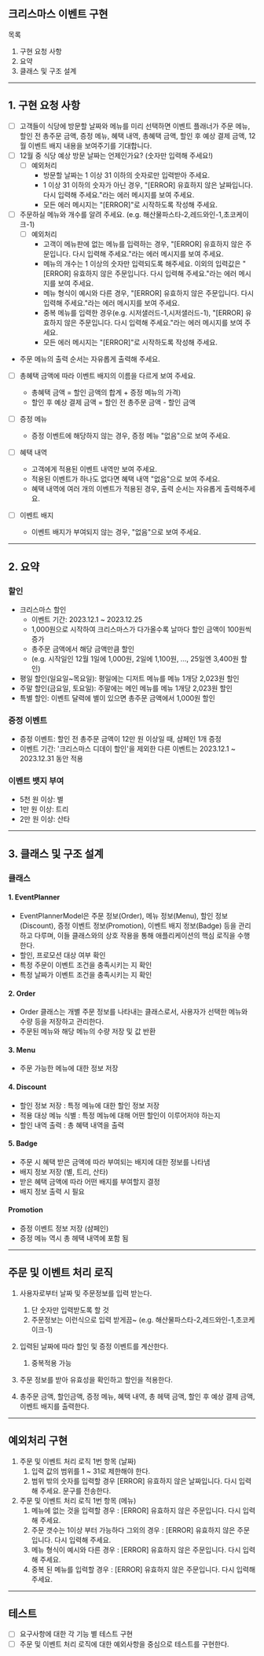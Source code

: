 ## 크리스마스 이벤트 구현

목록

1. 구현 요청 사항
2. 요약
3. 클래스 및 구조 설계
---
## 1. 구현 요청 사항
- [ ] 고객들이 식당에 방문할 날짜와 메뉴를 미리 선택하면 이벤트 플래너가 주문 메뉴, 할인 전 총주문 금액, 증정 메뉴, 혜택 내역, 총혜택 금액, 할인 후 예상 결제 금액, 12월 이벤트 배지 내용을 보여주기를 기대합니다.
- [ ] 12월 중 식당 예상 방문 날짜는 언제인가요? (숫자만 입력해 주세요!)
  - [ ] 예외처리
    - 방문할 날짜는 1 이상 31 이하의 숫자로만 입력받아 주세요.
    - 1 이상 31 이하의 숫자가 아닌 경우, "[ERROR] 유효하지 않은 날짜입니다. 다시 입력해 주세요."라는 에러 메시지를 보여 주세요.
    - 모든 에러 메시지는 "[ERROR]"로 시작하도록 작성해 주세요.
- [ ] 주문하실 메뉴와 개수를 알려 주세요. (e.g. 해산물파스타-2,레드와인-1,초코케이크-1)
  - [ ] 예외처리
    - 고객이 메뉴판에 없는 메뉴를 입력하는 경우, "[ERROR] 유효하지 않은 주문입니다. 다시 입력해 주세요."라는 에러 메시지를 보여 주세요.
    - 메뉴의 개수는 1 이상의 숫자만 입력되도록 해주세요. 이외의 입력값은 "[ERROR] 유효하지 않은 주문입니다. 다시 입력해 주세요."라는 에러 메시지를 보여 주세요.
    - 메뉴 형식이 예시와 다른 경우, "[ERROR] 유효하지 않은 주문입니다. 다시 입력해 주세요."라는 에러 메시지를 보여 주세요.
    - 중복 메뉴를 입력한 경우(e.g. 시저샐러드-1,시저샐러드-1), "[ERROR] 유효하지 않은 주문입니다. 다시 입력해 주세요."라는 에러 메시지를 보여 주세요.
    - 모든 에러 메시지는 "[ERROR]"로 시작하도록 작성해 주세요.
- 주문 메뉴의 출력 순서는 자유롭게 출력해 주세요.

- [ ] 총혜택 금액에 따라 이벤트 배지의 이름을 다르게 보여 주세요.
  - 총혜택 금액 = 할인 금액의 합계 + 증정 메뉴의 가격)
  - 할인 후 예상 결제 금액 = 할인 전 총주문 금액 - 할인 금액

- [ ] 증정 메뉴
  - 증정 이벤트에 해당하지 않는 경우, 증정 메뉴 "없음"으로 보여 주세요.

- [ ] 혜택 내역
  - 고객에게 적용된 이벤트 내역만 보여 주세요.
  - 적용된 이벤트가 하나도 없다면 혜택 내역 "없음"으로 보여 주세요.
  - 혜택 내역에 여러 개의 이벤트가 적용된 경우, 출력 순서는 자유롭게 출력해주세요.

- [ ] 이벤트 배지
  - 이벤트 배지가 부여되지 않는 경우, "없음"으로 보여 주세요.

---

## 2. 요약

### 할인
* 크리스마스 할인
  * 이벤트 기간: 2023.12.1 ~ 2023.12.25 
  * 1,000원으로 시작하여 크리스마스가 다가올수록 날마다 할인 금액이 100원씩 증가
  * 총주문 금액에서 해당 금액만큼 할인
  * (e.g. 시작일인 12월 1일에 1,000원, 2일에 1,100원, ..., 25일엔 3,400원 할인)
* 평일 할인(일요일~목요일): 평일에는 디저트 메뉴를 메뉴 1개당 2,023원 할인
* 주말 할인(금요일, 토요일): 주말에는 메인 메뉴를 메뉴 1개당 2,023원 할인
* 특별 할인: 이벤트 달력에 별이 있으면 총주문 금액에서 1,000원 할인

### 증정 이벤트 
* 증정 이벤트: 할인 전 총주문 금액이 12만 원 이상일 때, 샴페인 1개 증정
* 이벤트 기간: '크리스마스 디데이 할인'을 제외한 다른 이벤트는 2023.12.1 ~ 2023.12.31 동안 적용

### 이벤트 뱃지 부여
* 5천 원 이상: 별
* 1만 원 이상: 트리
* 2만 원 이상: 산타

---



## 3. 클래스 및 구조 설계

### 클래스

#### 1. EventPlanner 
- EventPlannerModel은 주문 정보(Order), 메뉴 정보(Menu), 할인 정보(Discount), 증정 이벤트 정보(Promotion), 이벤트 배지 정보(Badge) 등을 관리하고 다루며, 이들 클래스와의 상호 작용을 통해 애플리케이션의 핵심 로직을 수행한다.
- 할인, 프로모션 대상 여부 확인
- 특정 주문이 이벤트 조건을 충족시키는 지 확인
- 특정 날짜가 이벤트 조건을 충족시키는 지 확인


#### 2. Order
- Order 클래스는 개별 주문 정보를 나타내는 클래스로서, 사용자가 선택한 메뉴와 수량 등을 저장하고 관리한다.
- 주문된 메뉴와 해당 메뉴의 수량 저장 및 값 반환

#### 3. Menu
- 주문 가능한 메뉴에 대한 정보 저장

#### 4. Discount
- 할인 정보 저장 : 특정 메뉴에 대한 할인 정보 저장
- 적용 대상 메뉴 식별 : 특정 메뉴에 대해 어떤 할인이 이루어저야 하는지
- 할인 내역 출력 : 총 혜택 내역을 출력

#### 5. Badge
- 주문 시 혜택 받은 금액에 따라 부여되는 배지에 대한 정보를 나타냄
- 배지 정보 저장 (별, 트리, 산타)
- 받은 혜택 금액에 따라 어떤 배지를 부여할지 결정
- 배지 정보 출력 시 필요

#### Promotion
- 증정 이벤트 정보 저장 (샴페인)
- 증정 메뉴 역시 총 헤택 내역에 포함 됨

---

## 주문 및 이벤트 처리 로직
1. 사용자로부터 날짜 및 주문정보를 입력 받는다.
   1. 단 숫자만 입력받도록 할 것
   2. 주문정보는 이런식으로 입력 받게끔~ (e.g. 해산물파스타-2,레드와인-1,초코케이크-1)

2. 입력된 날짜에 따라 할인 및 증정 이벤트를 계산한다.
   1. 중복적용 가능

3. 주문 정보를 받아 유효성을 확인하고 할인을 적용한다.

4. 총주문 금액, 할인금액, 증정 메뉴, 혜택 내역, 총 헤택 금액, 할인 후 예상 결제 금액, 이벤트 배지를 출력한다.

---

## 예외처리 구현

1. 주문 및 이벤트 처리 로직 1번 항목 (날짜)
   1. 입력 값의 범위를 1 ~ 31로 제한해야 한다.
   2. 범위 밖의 숫자를 입력할 경우 [ERROR] 유효하지 않은 날짜입니다. 다시 입력해 주세요. 문구를 전송한다.
2. 주문 및 이벤트 처리 로직 1번 항목 (메뉴)
   1. 메뉴에 없는 것을 입력할 경우 : [ERROR] 유효하지 않은 주문입니다. 다시 입력해 주세요.
   2. 주문 갯수는 1이상 부터 가능하다 그외의 경우 : [ERROR] 유효하지 않은 주문입니다. 다시 입력해 주세요.
   3. 메뉴 형식이 예시와 다른 경우 : [ERROR] 유효하지 않은 주문입니다. 다시 입력해 주세요.
   4. 중복 된 메뉴를 입력할 경우 : [ERROR] 유효하지 않은 주문입니다. 다시 입력해 주세요.

---

## 테스트

- [ ] 요구사항에 대한 각 기능 별 테스트 구현 
- [ ] 주문 및 이벤트 처리 로직에 대한 예외사항을 중심으로 테스트를 구현한다.